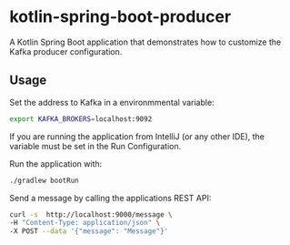 # kotlin-spring-boot-producer

A Kotlin Spring Boot application that demonstrates how to customize the Kafka producer configuration.

## Usage

Set the address to Kafka in a environmmental variable: 

```sh
export KAFKA_BROKERS=localhost:9092 
```

If you are running the application from IntelliJ (or any other IDE), the variable must be set in the Run Configuration.

Run the application with: 

```sh
./gradlew bootRun  
```

Send a message by calling the applications REST API: 

```sh
curl -s  http://localhost:9000/message \
-H "Content-Type: application/json" \
-X POST --data '{"message": "Message"}'
```
